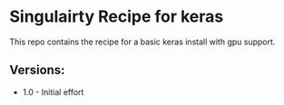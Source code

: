 # Singulairty Recipe for keras

This repo contains the recipe for a basic keras install with gpu support.

## Versions:
* 1.0 - Initial effort
